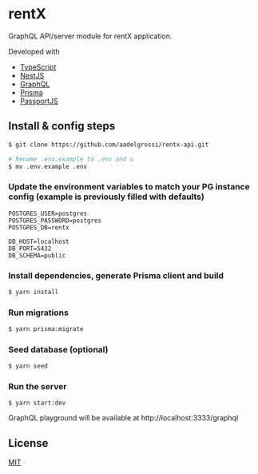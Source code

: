 # rentX

GraphQL API/server module for rentX application.

Developed with

- [TypeScript](https://www.typescriptlang.org/)
- [NestJS](https://nestjs.com/)
- [GraphQL](https://graphql.org/)
- [Prisma](https://www.prisma.io/)
- [PassportJS](http://www.passportjs.org/)

## Install & config steps

```bash
$ git clone https://github.com/aadelgrossi/rentx-api.git

# Rename .env.example to .env and u
$ mv .env.example .env
```
### Update the environment variables to match your PG instance config (example is previously filled with defaults)
```env
POSTGRES_USER=postgres  
POSTGRES_PASSWORD=postgres  
POSTGRES_DB=rentx  

DB_HOST=localhost
DB_PORT=5432
DB_SCHEMA=public
```

### Install dependencies, generate Prisma client and build 

```bash
$ yarn install
```
### Run migrations
```bash
$ yarn prisma:migrate
```

### Seed database (optional)
```bash
$ yarn seed
```
### Run the server
```
$ yarn start:dev
```

GraphQL playground will be available at http://localhost:3333/graphql

## License
[MIT](LICENSE)

